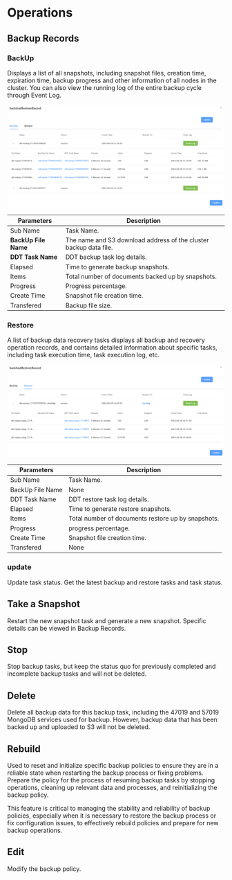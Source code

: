 # Operations

## Backup Records

### BackUp

Displays a list of all snapshots, including snapshot files, creation time, expiration time, backup progress and other information of all nodes in the cluster. You can also view the running log of the entire backup cycle through Event Log.

![02-BackUp](../../../images/whaleal-platform-Images/07-backup-restore/01-backup/02-BackUp.png)

| Parameters           | Description                                                  |
| -------------------- | ------------------------------------------------------------ |
| Sub Name             | Task Name.                                                   |
| **BackUp File Name** | The name and S3 download address of the cluster backup data file. |
| **DDT Task Name**    | DDT backup task log details.                                 |
| Elapsed              | Time to generate backup snapshots.                           |
| Items                | Total number of documents backed up by snapshots.            |
| Progress             | Progress percentage.                                         |
| Create Time          | Snapshot file creation time.                                 |
| Transfered           | Backup file size.                                            |



### Restore

A list of backup data recovery tasks displays all backup and recovery operation records, and contains detailed information about specific tasks, including task execution time, task execution log, etc.

![02-Restore](../../../images/whaleal-platform-Images/07-backup-restore/01-backup/03-Restore.png)

| Parameters       | Description                                        |
| ---------------- | -------------------------------------------------- |
| Sub Name         | Task Name.                                         |
| BackUp File Name | None                                               |
| DDT Task Name    | DDT restore task log details.                      |
| Elapsed          | Time to generate restore snapshots.                |
| Items            | Total number of documents restore up by snapshots. |
| Progress         | progress percentage.                               |
| Create Time      | Snapshot file creation time.                       |
| Transfered       | None                                               |






### update

Update task status. Get the latest backup and restore tasks and task status.



## Take a Snapshot

Restart the new snapshot task and generate a new snapshot. Specific details can be viewed in Backup Records.



## Stop

Stop backup tasks, but keep the status quo for previously completed and incomplete backup tasks and will not be deleted.



## Delete

Delete all backup data for this backup task, including the 47019 and 57019 MongoDB services used for backup. However, backup data that has been backed up and uploaded to S3 will not be deleted.



## Rebuild

Used to reset and initialize specific backup policies to ensure they are in a reliable state when restarting the backup process or fixing problems. Prepare the policy for the process of resuming backup tasks by stopping operations, cleaning up relevant data and processes, and reinitializing the backup policy.

This feature is critical to managing the stability and reliability of backup policies, especially when it is necessary to restore the backup process or fix configuration issues, to effectively rebuild policies and prepare for new backup operations.



## Edit

Modify the backup policy.
